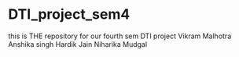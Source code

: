 # DTI_project_sem4
this is THE repository for our fourth sem DTI project
Vikram Malhotra
Anshika singh
Hardik Jain
Niharika Mudgal
